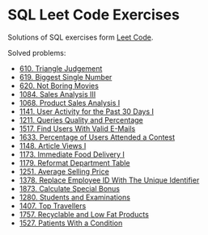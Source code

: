 # SQL Leet Code Exercises

Solutions of SQL exercises form [Leet Code](https://leetcode.com).

Solved problems:

- [610. Triangle Judgement](https://leetcode.com/problems/triangle-judgement/)
- [619. Biggest Single Number](https://leetcode.com/problems/biggest-single-number/)
- [620. Not Boring Movies](https://leetcode.com/problems/not-boring-movies/)
- [1084. Sales Analysis III](https://leetcode.com/problems/sales-analysis-iii/)
- [1068. Product Sales Analysis I](https://leetcode.com/problems/product-sales-analysis-i/)
- [1141. User Activity for the Past 30 Days I](https://leetcode.com/problems/user-activity-for-the-past-30-days-i/)
- [1211. Queries Quality and Percentage](https://leetcode.com/problems/queries-quality-and-percentage/description/)
- [1517. Find Users With Valid E-Mails](https://leetcode.com/problems/find-users-with-valid-e-mails/)
- [1633. Percentage of Users Attended a Contest](https://leetcode.com/problems/percentage-of-users-attended-a-contest/description/)
- [1148. Article Views I](https://leetcode.com/problems/article-views-i/)
- [1173. Immediate Food Delivery I](https://leetcode.com/problems/immediate-food-delivery-i/)
- [1179. Reformat Department Table](https://leetcode.com/problems/reformat-department-table/)
- [1251. Average Selling Price](https://leetcode.com/problems/average-selling-price/)
- [1378. Replace Employee ID With The Unique Identifier](https://leetcode.com/problems/replace-employee-id-with-the-unique-identifier/)
- [1873. Calculate Special Bonus](https://leetcode.com/problems/calculate-special-bonus/)
- [1280. Students and Examinations](https://leetcode.com/problems/students-and-examinations/)
- [1407. Top Travellers](https://leetcode.com/problems/top-travellers/)
- [1757. Recyclable and Low Fat Products](https://leetcode.com/problems/recyclable-and-low-fat-products/)
- [1527. Patients With a Condition](https://leetcode.com/problems/patients-with-a-condition/)
